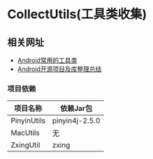 # CollectUtils(工具类收集)



## 相关网址

* [Android常用的工具类](http://www.jianshu.com/p/72494773aace)
* [Android开源项目及库整理总结](http://www.jianshu.com/p/e494941f687f)

### 项目依赖

项目名称 | 依赖Jar包
------- | -------
PinyinUtils| pinyin4j-2.5.0
MacUtils| 无
ZxingUtil| zxing
